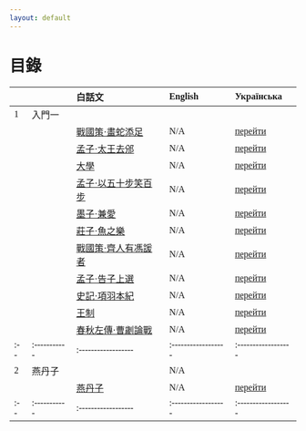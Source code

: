 ```yaml
---
layout: default
---
```

<head>
  <!-- ... -->
  <link rel="stylesheet" type="text/css" href="https://fonts.googleapis.com/earlyaccess/cwtexkai.css">
  <style>
    body {
     font-family: "cwTeXKai", serif;
    }
    p.big {
      line-height: 3;
      font-size: x-large;
    }
    p {
      font-size: 1.5em;
    }
    </style>
</head>

# 目錄

|   |           | 白話文                                           | English   | Українська  |
|:--|:----------|:------------------|:------------------|:------------------|
| 1 | 入門一    |                                                  |            |             |
|   |          | [戰國策·畫蛇添足](./pages/白話文/入門/畫蛇添足.html) | N/A                | [перейти](./pages/українська/вступ/7.html)|
|   |          | [孟子·太王去邠](./pages/白話文/入門/太王去邠.html) | N/A                | [перейти](./pages/українська/вступ/8.html)|
|   |          | [大學](./pages/白話文/入門/大學.html) | N/A                | [перейти](./pages/українська/вступ/9.html)|
|   |          | [孟子·以五十步笑百步](./docs/pages/白話文/入門/以五十步笑百步.html) | N/A                | [перейти](./docs/pages/українська/вступ/10.html)|
|   |          | [墨子·兼愛](./pages/白話文/入門/兼愛.html) | N/A                | [перейти](./pages/українська/вступ/11.html)|
|   |          | [莊子·魚之樂](./pages/白話文/入門/魚之樂.html) | N/A                | [перейти](./pages/українська/вступ/12.html)|
|   |          | [戰國策·齊人有馮諼者](./pages/白話文/入門/馮諼客孟嘗君.html)  | N/A                                     | [перейти](./pages/українська/вступ/馮諼客孟嘗君ukr.html)|
|   |          | [孟子·告子上選](./pages/白話文/入門/告子上選.html)  | N/A                                     | [перейти](./pages/українська/вступ/告子上選ukr.html)|
|   |          | [史記·項羽本紀](./pages/白話文/入門/項羽本紀.html)  | N/A                                     | [перейти](./pages/українська/вступ/項羽本紀ukr.html)|
|   |          | [王制](./pages/白話文/入門/王制.html)  | N/A                                     | [перейти](./pages/українська/вступ/王制ukr.html)|
|   |          | [春秋左傳·曹劌論戰](./pages/白話文/入門/曹劌論戰.html)  | N/A                                     | [перейти](./pages/українська/вступ/曹劌論戰ukr.html)|
|:--|:-----------|:------------------|:------------------|:------------------|
| 2 | 燕丹子    |                                                  | N/A                |                                       |
|   |          | [燕丹子](./pages/白話文/燕丹子.html)  | N/A                                     | [перейти](./pages/українська/燕丹子ukr.html)|
|:--|:-----------|:------------------|:------------------|:------------------|
